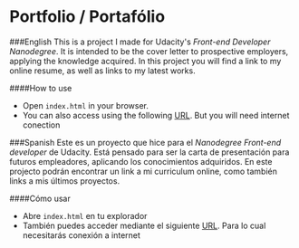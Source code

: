 # Portfolio / Portafólio

###English
This is a project I made for Udacity's *Front-end Developer Nanodegree*.
It is intended to be the cover letter to prospective employers, applying the knowledge acquired.
In this project you will find a link to my online resume, as well as links to my latest works.

####How to use
- Open `index.html` in your browser.
- You can also access using the following [URL](gabu-lartiga.github.io). But you will need internet conection

###Spanish
Este es un proyecto que hice para el *Nanodegree Front-end developer* de Udacity.
Está pensado para ser la carta de presentación para futuros empleadores, aplicando los conocimientos adquiridos. 
En este projecto podrán encontrar un link a mi curriculum online, como también links a mis últimos proyectos.

####Cómo usar
- Abre `index.html` en tu explorador
- También puedes acceder mediante el siguiente [URL](gabu-lartiga.github.io). Para lo cual necesitarás conexión a internet
